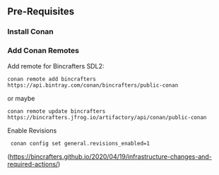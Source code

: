 


## Pre-Requisites

### Install Conan


### Add Conan Remotes


Add remote for Bincrafters SDL2:
```
conan remote add bincrafters https://api.bintray.com/conan/bincrafters/public-conan
```
or maybe
```
conan remote update bincrafters https://bincrafters.jfrog.io/artifactory/api/conan/public-conan
```

Enable Revisions
```
 conan config set general.revisions_enabled=1
 ```
(https://bincrafters.github.io/2020/04/19/infrastructure-changes-and-required-actions/)